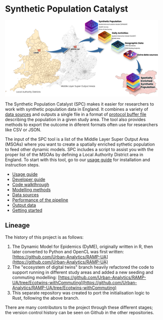 # Synthetic Population Catalyst

![SPC Schema](docs/img/UK_LAD.png)

The Synthetic Population Catalyst (SPC) makes it easier for researchers to work
with synthetic population data in England. It combines a variety of [data
sources](docs/data_sources.md) and outputs a single file in a format of
[protocol buffer
file](https://github.com/dabreegster/spc/blob/main/synthpop.proto) describing
the population in a given study area. The tool also provides methods to export
the outcome in diferent formats often use for researchers like CSV or JSON.

The input of the SPC tool is a list of the Middle Layer Super Output Area
(MSOAs) where you want to create a spatially enriched sythetic population to
feed other dynamic models. SPC includes a script to assist you with the proper
list of the MSOAs by defining a Local Authority District area in England. To
start with this tool, go to our [usage guide](docs/usage_guide.md) for
installation and instruction steps.

<!-- TODO, links broken -->

- [Usage guide](docs/usage_guide.md)
- [Developer guide](docs/developer_guide.md)
- [Code walkthrough](docs/code_walkthrough.md)
- [Modelling methods](docs/modelling_methods.md)
- [Data sources](docs/data_sources.md)
- [Performance of the pipeline](docs/performance.md)
- [Output data](docs/outputs.md)
- [Getting started](docs/getting_started.md)

## Lineage

The history of this project is as follows:

1. The Dynamic Model for Epidemics (DyME), originally written in R, then later converted to Python and OpenCL was first written:
   [https://github.com/Urban-Analytics/RAMP-UA](https://github.com/Urban-Analytics/RAMP-UA)
2. The "ecosystem of digital twins" branch heavily refactored the code to
   support running in different study areas and added a new seeding and commuting modelling:
   [https://github.com/Urban-Analytics/RAMP-UA/tree/Ecotwins-withCommuting](https://github.com/Urban-Analytics/RAMP-UA/tree/Ecotwins-withCommuting)
3. This separate repository was created to port the initialisation logic to
   Rust, following the above branch.

There are many contributors to the project through these different stages; the
version control history can be seen on Github in the other repositories.

